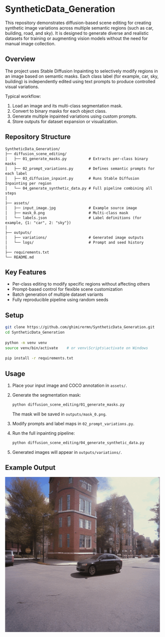 # SyntheticData_Generation

This repository demonstrates diffusion-based scene editing for creating synthetic image variations across multiple semantic regions (such as car, building, road, and sky). It is designed to generate diverse and realistic datasets for training or augmenting vision models without the need for manual image collection.

## Overview

The project uses Stable Diffusion Inpainting to selectively modify regions in an image based on semantic masks. Each class label (for example, car, sky, building) is independently edited using text prompts to produce controlled visual variations.

Typical workflow:

1. Load an image and its multi-class segmentation mask.
2. Convert to binary masks for each object class.
3. Generate multiple inpainted variations using custom prompts.
4. Store outputs for dataset expansion or visualization.

## Repository Structure

```
SyntheticData_Generation/
├── diffusion_scene_editing/
│   ├── 01_generate_masks.py          # Extracts per-class binary masks
│   ├── 02_prompt_variations.py       # Defines semantic prompts for each label
│   ├── 03_diffusion_inpaint.py       # Runs Stable Diffusion Inpainting per region
│   └── 04_generate_synthetic_data.py # Full pipeline combining all steps
│
├── assets/
│   ├── input_image.jpg               # Example source image
│   ├── mask_0.png                    # Multi-class mask
│   └── labels.json                   # Label definitions (for example, {1: "car", 2: "sky"})
│
├── outputs/
│   ├── variations/                   # Generated image outputs
│   └── logs/                         # Prompt and seed history
│
├── requirements.txt
└── README.md
```

## Key Features

* Per-class editing to modify specific regions without affecting others
* Prompt-based control for flexible scene customization
* Batch generation of multiple dataset variants
* Fully reproducible pipeline using random seeds

## Setup

```bash
git clone https://github.com/ghimirermn/SyntheticData_Generation.git
cd SyntheticData_Generation

python -m venv venv
source venv/bin/activate    # or venv\Scripts\activate on Windows

pip install -r requirements.txt
```

## Usage

1. Place your input image and COCO annotation in `assets/`.
2. Generate the segmentation mask:

   ```bash
   python diffusion_scene_editing/01_generate_masks.py
   ```

   The mask will be saved in `outputs/mask_0.png`.
3. Modify prompts and label maps in `02_prompt_variations.py`.
4. Run the full inpainting pipeline:

   ```bash
   python diffusion_scene_editing/04_generate_synthetic_data.py
   ```
5. Generated images will appear in `outputs/variations/`.

## Example Output

![Example synthetic variation](https://github.com/ghimirermn/SyntheticData_Generation/blob/main/outputs/demo.gif)

